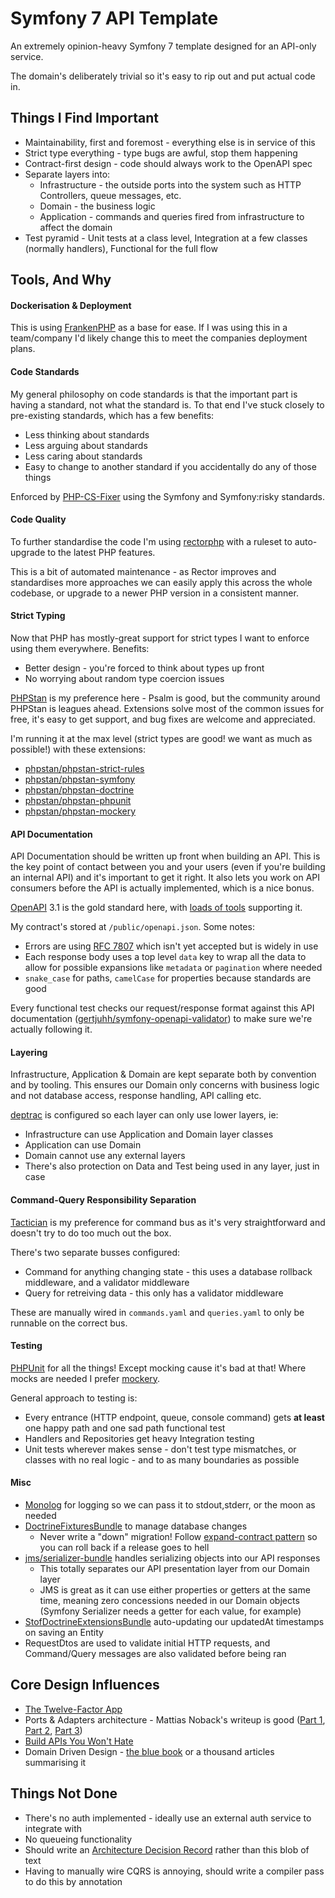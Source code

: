 # Symfony 7 API Template

An extremely opinion-heavy Symfony 7 template designed for an API-only service.

The domain's deliberately trivial so it's easy to rip out and put actual code in.

## Things I Find Important

- Maintainability, first and foremost - everything else is in service of this
- Strict type everything - type bugs are awful, stop them happening
- Contract-first design - code should always work to the OpenAPI spec 
- Separate layers into:
  - Infrastructure - the outside ports into the system such as HTTP Controllers, queue messages, etc.
  - Domain - the business logic
  - Application - commands and queries fired from infrastructure to affect the domain
- Test pyramid - Unit tests at a class level, Integration at a few classes (normally handlers), Functional for the full flow

## Tools, And Why

#### Dockerisation & Deployment

This is using [FrankenPHP](https://frankenphp.dev/) as a base for ease. If I was using this in a team/company I'd likely change this to meet the companies deployment plans.

#### Code Standards

My general philosophy on code standards is that the important part is having a standard, not what the standard is. To that end I've stuck closely to pre-existing standards, which has a few benefits:

- Less thinking about standards
- Less arguing about standards
- Less caring about standards
- Easy to change to another standard if you accidentally do any of those things

Enforced by [PHP-CS-Fixer](https://github.com/PHP-CS-Fixer/PHP-CS-Fixer) using the Symfony and Symfony:risky standards.

#### Code Quality

To further standardise the code I'm using [rectorphp](https://github.com/rectorphp/rector) with a ruleset to auto-upgrade to the latest PHP features.

This is a bit of automated maintenance - as Rector improves and standardises more approaches we can easily apply this across the whole codebase, or upgrade to a newer PHP version in a consistent manner.

#### Strict Typing

Now that PHP has mostly-great support for strict types I want to enforce using them everywhere. Benefits:

- Better design - you're forced to think about types up front
- No worrying about random type coercion issues

[PHPStan](https://phpstan.org/) is my preference here - Psalm is good, but the community around PHPStan is leagues ahead. Extensions solve most of the common issues for free, it's easy to get support, and bug fixes are welcome and appreciated.

I'm running it at the max level (strict types are good! we want as much as possible!) with these extensions:
- [phpstan/phpstan-strict-rules](https://github.com/phpstan/phpstan-strict-rules)
- [phpstan/phpstan-symfony](https://github.com/phpstan/phpstan-symfony)
- [phpstan/phpstan-doctrine](https://github.com/phpstan/phpstan-doctrine) 
- [phpstan/phpstan-phpunit](https://github.com/phpstan/phpstan-phpunit)
- [phpstan/phpstan-mockery](https://github.com/phpstan/phpstan-mockery)

#### API Documentation

API Documentation should be written up front when building an API. This is the key point of contact between you and your users (even if you're building an internal API) and it's important to get it right. It also lets you work on API consumers before the API is actually implemented, which is a nice bonus.

[OpenAPI](https://www.openapis.org/what-is-openapi) 3.1 is the gold standard here, with [loads of tools](https://openapi.tools/) supporting it.

My contract's stored at `/public/openapi.json`. Some notes:

- Errors are using [RFC 7807](https://datatracker.ietf.org/doc/html/rfc7807) which isn't yet accepted but is widely in use
- Each response body uses a top level `data` key to wrap all the data to allow for possible expansions like `metadata` or `pagination` where needed
- `snake_case` for paths, `camelCase` for properties because standards are good

Every functional test checks our request/response format against this API documentation ([gertjuhh/symfony-openapi-validator](https://github.com/gertjuhh/symfony-openapi-validator)) to make sure we're actually following it.

#### Layering

Infrastructure, Application & Domain are kept separate both by convention and by tooling. This ensures our Domain only concerns with business logic and not database access, response handling, API calling etc.

[deptrac](https://github.com/qossmic/deptrac) is configured so each layer can only use lower layers, ie:
- Infrastructure can use Application and Domain layer classes
- Application can use Domain
- Domain cannot use any external layers
- There's also protection on Data and Test being used in any layer, just in case

#### Command-Query Responsibility Separation

[Tactician](league/tactician-bundle) is my preference for command bus as it's very straightforward and doesn't try to do too much out the box.

There's two separate busses configured:
- Command for anything changing state - this uses a database rollback middleware, and a validator middleware
- Query for retreiving data - this only has a validator middleware

These are manually wired in `commands.yaml` and `queries.yaml` to only be runnable on the correct bus.

#### Testing

[PHPUnit](https://phpunit.de/index.html) for all the things! Except mocking cause it's bad at that! Where mocks are needed I prefer [mockery](https://github.com/mockery/mockery).

General approach to testing is:
- Every entrance (HTTP endpoint, queue, console command) gets **at least** one happy path and one sad path functional test
- Handlers and Repositories get heavy Integration testing
- Unit tests wherever makes sense - don't test type mismatches, or classes with no real logic - and to as many boundaries as possible

#### Misc

- [Monolog](https://github.com/symfony/monolog-bundle) for logging so we can pass it to stdout,stderr, or the moon as needed
- [DoctrineFixturesBundle](https://symfony.com/bundles/DoctrineFixturesBundle/current/index.html) to manage database changes
  - Never write a "down" migration! Follow [expand-contract pattern](https://martinfowler.com/bliki/ParallelChange.html) so you can roll back if a release goes to hell
- [jms/serializer-bundle](https://github.com/schmittjoh/JMSSerializerBundle) handles serializing objects into our API responses
  - This totally separates our API presentation layer from our Domain layer
  - JMS is great as it can use either properties or getters at the same time, meaning zero concessions needed in our Domain objects (Symfony Serializer needs a getter for each value, for example)
- [StofDoctrineExtensionsBundle](https://symfony.com/bundles/StofDoctrineExtensionsBundle/current/index.html) auto-updating our updatedAt timestamps on saving an Entity
- RequestDtos are used to validate initial HTTP requests, and Command/Query messages are also validated before being ran

## Core Design Influences

- [The Twelve-Factor App](https://12factor.net/)
- Ports & Adapters architecture - Mattias Noback's writeup is good ([Part 1](https://matthiasnoback.nl/2017/07/layers-ports-and-adapters-part-1-introduction/), [Part 2](https://matthiasnoback.nl/2017/08/layers-ports-and-adapters-part-2-layers/), [Part 3](https://matthiasnoback.nl/2017/08/layers-ports-and-adapters-part-3-ports-and-adapters/))
- [Build APIs You Won't Hate](https://www.amazon.co.uk/dp/0692232699)
- Domain Driven Design - [the blue book](https://www.domainlanguage.com/ddd/blue-book/) or a thousand articles summarising it

## Things Not Done

- There's no auth implemented - ideally use an external auth service to integrate with
- No queueing functionality
- Should write an [Architecture Decision Record](https://github.com/joelparkerhenderson/architecture-decision-record) rather than this blob of text
- Having to manually wire CQRS is annoying, should write a compiler pass to do this by annotation
